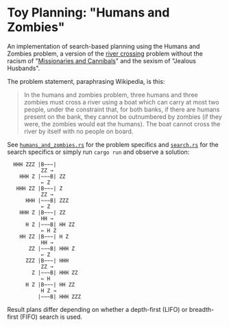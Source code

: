 # Toy Planning: "Humans and Zombies"

An implementation of search-based planning using the Humans and Zombies problem,
a version of the [river crossing] problem without the racism of "[Missionaries and Cannibals]"
and the sexism of "Jealous Husbands".

The problem statement, paraphrasing Wikipedia, is this:

> In the humans and zombies problem, three humans and three zombies must cross
> a river using a boat which can carry at most two people, under the constraint that, for both banks,
> if there are humans present on the bank, they cannot be outnumbered by zombies
> (if they were, the zombies would eat the humans).
> The boat cannot cross the river by itself with no people on board.

See [`humans_and_zombies.rs`](src/humans_and_zombies.rs) for the problem specifics
and [`search.rs`](src/search.rs) for the search specifics or simply run `cargo run` and observe a solution:

```
  HHH ZZZ |B~~~|
           ZZ →
    HHH Z |~~~B| ZZ
           ← Z
   HHH ZZ |B~~~| Z
           ZZ →
      HHH |~~~B| ZZZ
           ← Z
    HHH Z |B~~~| ZZ
           HH →
      H Z |~~~B| HH ZZ
           ← H Z
    HH ZZ |B~~~| H Z
           HH →
       ZZ |~~~B| HHH Z
           ← Z
      ZZZ |B~~~| HHH
           ZZ →
        Z |~~~B| HHH ZZ
           ← H
      H Z |B~~~| HH ZZ
           H Z →
          |~~~B| HHH ZZZ
```

Result plans differ depending on whether a depth-first (LIFO) or
breadth-first (FIFO) search is used.

[River crossing]: https://en.wikipedia.org/wiki/River_crossing_puzzle
[Missionaries and Cannibals]: https://en.wikipedia.org/wiki/Missionaries_and_cannibals_problem
